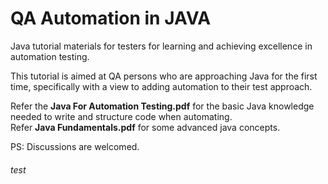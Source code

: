 # QA Automation in JAVA
Java tutorial materials for testers for learning and achieving excellence in automation testing.


This tutorial is aimed at QA persons who are approaching Java for the first time, specifically with a view to adding automation to their test approach.


Refer the **Java For Automation Testing.pdf** for the basic Java knowledge needed to write and structure code when automating. <br>
Refer **Java Fundamentals.pdf** for some advanced java concepts.

PS: Discussions are welcomed.

###### test
